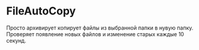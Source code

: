 # FileAutoCopy
Просто архивирует копирует файлы из выбранной папки в нувую папку. Проверяет появление новых файлов и изменение старых каждые 10 секунд.
